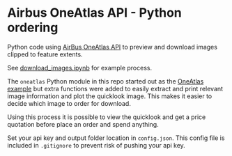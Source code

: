 # Airbus OneAtlas API - Python ordering
Python code using [AirBus OneAtlas API](https://www.geoapi-airbusds.com/index.html) to preview and download images clipped to feature extents.  

See [download_images.ipynb](download_images.ipynb) for example process.

The `oneatlas` Python module in this repo started out as the [OneAtlas example](https://www.geoapi-airbusds.com/guides/python-client/) but extra functions were added to easily extract and print relevant image information and plot the quicklook image. This makes it easier to decide which image to order for download. 

Using this process it is possible to view the quicklook and get a price quotation before place an order and spend anything.

Set your api key and output folder location in `config.json`. This config file is included in `.gitignore` to prevent risk of pushing your api key.
